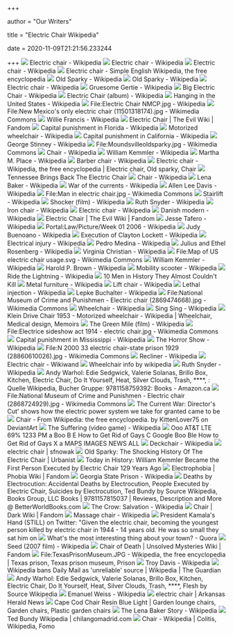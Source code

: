 +++
        
author = "Our Writers"
        
title = "Electric Chair Wikipedia"
        
date = 2020-11-09T21:21:56.233244
        
+++
[ ![](https://upload.wikimedia.org/wikipedia/commons/7/75/Florida_electric-chair.jpg)](https://upload.wikimedia.org/wikipedia/commons/7/75/Florida_electric-chair.jpg) Electric chair - Wikipedia
[ ![](https://upload.wikimedia.org/wikipedia/commons/thumb/e/e4/EXECUTION_BY_ELECTRICITY_electric_chair_illustration_Scientific_American_Volumes_58-59_June_30_1888.png/220px-EXECUTION_BY_ELECTRICITY_electric_chair_illustration_Scientific_American_Volumes_58-59_June_30_1888.png)](https://upload.wikimedia.org/wikipedia/commons/thumb/e/e4/EXECUTION_BY_ELECTRICITY_electric_chair_illustration_Scientific_American_Volumes_58-59_June_30_1888.png/220px-EXECUTION_BY_ELECTRICITY_electric_chair_illustration_Scientific_American_Volumes_58-59_June_30_1888.png) Electric chair - Wikipedia
[ ![](https://upload.wikimedia.org/wikipedia/commons/thumb/9/92/RedHatsExecutionChamber.jpg/220px-RedHatsExecutionChamber.jpg)](https://upload.wikimedia.org/wikipedia/commons/thumb/9/92/RedHatsExecutionChamber.jpg/220px-RedHatsExecutionChamber.jpg) Electric chair - Wikipedia
[ ![](https://upload.wikimedia.org/wikipedia/commons/e/ef/Electric_Chair_at_Sing_Sing-noborder.jpg)](https://upload.wikimedia.org/wikipedia/commons/e/ef/Electric_Chair_at_Sing_Sing-noborder.jpg) Electric chair - Simple English Wikipedia, the free encyclopedia
[ ![](https://upload.wikimedia.org/wikipedia/commons/thumb/2/27/Texas_sparky.jpg/170px-Texas_sparky.jpg)](https://upload.wikimedia.org/wikipedia/commons/thumb/2/27/Texas_sparky.jpg/170px-Texas_sparky.jpg) Old Sparky - Wikipedia
[ ![](https://upload.wikimedia.org/wikipedia/commons/6/68/Old_Sparky.jpg)](https://upload.wikimedia.org/wikipedia/commons/6/68/Old_Sparky.jpg) Old Sparky - Wikipedia
[ ![](https://upload.wikimedia.org/wikipedia/commons/thumb/1/16/Kemmler_ex%C3%A9cut%C3%A9_par_l%27%C3%A9lectricit%C3%A9.jpg/220px-Kemmler_ex%C3%A9cut%C3%A9_par_l%27%C3%A9lectricit%C3%A9.jpg)](https://upload.wikimedia.org/wikipedia/commons/thumb/1/16/Kemmler_ex%C3%A9cut%C3%A9_par_l%27%C3%A9lectricit%C3%A9.jpg/220px-Kemmler_ex%C3%A9cut%C3%A9_par_l%27%C3%A9lectricit%C3%A9.jpg) Electric chair - Wikipedia
[ ![](https://upload.wikimedia.org/wikipedia/commons/thumb/8/85/Louisiana_chair.jpg/220px-Louisiana_chair.jpg)](https://upload.wikimedia.org/wikipedia/commons/thumb/8/85/Louisiana_chair.jpg/220px-Louisiana_chair.jpg) Gruesome Gertie - Wikipedia
[ ![](https://upload.wikimedia.org/wikipedia/en/4/4b/Bigelectricchair.jpg)](https://upload.wikimedia.org/wikipedia/en/4/4b/Bigelectricchair.jpg) Big Electric Chair - Wikipedia
[ ![](https://upload.wikimedia.org/wikipedia/en/7/76/Electric_chair_HG.jpg)](https://upload.wikimedia.org/wikipedia/en/7/76/Electric_chair_HG.jpg) Electric Chair (album) - Wikipedia
[ ![](https://upload.wikimedia.org/wikipedia/commons/thumb/8/8d/Singchair.jpg/220px-Singchair.jpg)](https://upload.wikimedia.org/wikipedia/commons/thumb/8/8d/Singchair.jpg/220px-Singchair.jpg) Hanging in the United States - Wikipedia
[ ![](https://upload.wikimedia.org/wikipedia/en/thumb/6/68/Electric_Chair_NMCP.jpg/510px-Electric_Chair_NMCP.jpg)](https://upload.wikimedia.org/wikipedia/en/thumb/6/68/Electric_Chair_NMCP.jpg/510px-Electric_Chair_NMCP.jpg) File:Electric Chair NMCP.jpg - Wikipedia
[ ![](https://upload.wikimedia.org/wikipedia/commons/7/73/New_Mexico%27s_only_electric_chair_%2811501318174%29.jpg)](https://upload.wikimedia.org/wikipedia/commons/7/73/New_Mexico%27s_only_electric_chair_%2811501318174%29.jpg) File:New Mexico's only electric chair (11501318174).jpg - Wikimedia Commons
[ ![](https://upload.wikimedia.org/wikipedia/en/7/78/Willie_Francis_%281929-1947%29.jpg)](https://upload.wikimedia.org/wikipedia/en/7/78/Willie_Francis_%281929-1947%29.jpg) Willie Francis - Wikipedia
[ ![](https://static.wikia.nocookie.net/evil/images/2/24/The_Electric_Chair.jpg/revision/latest/smart/width/200/height/200?cb=20160427003621)](https://static.wikia.nocookie.net/evil/images/2/24/The_Electric_Chair.jpg/revision/latest/smart/width/200/height/200?cb=20160427003621) Electric Chair | The Evil Wiki | Fandom
[ ![](https://upload.wikimedia.org/wikipedia/commons/thumb/e/e9/Execution_chamber%2C_Florida.jpg/1200px-Execution_chamber%2C_Florida.jpg)](https://upload.wikimedia.org/wikipedia/commons/thumb/e/e9/Execution_chamber%2C_Florida.jpg/1200px-Execution_chamber%2C_Florida.jpg) Capital punishment in Florida - Wikipedia
[ ![](https://upload.wikimedia.org/wikipedia/commons/c/cf/Pride_Jazzy_Select_power_chair_001.JPG)](https://upload.wikimedia.org/wikipedia/commons/c/cf/Pride_Jazzy_Select_power_chair_001.JPG) Motorized wheelchair - Wikipedia
[ ![](https://upload.wikimedia.org/wikipedia/commons/2/2f/SQ_Lethal_Injection_Room.jpg)](https://upload.wikimedia.org/wikipedia/commons/2/2f/SQ_Lethal_Injection_Room.jpg) Capital punishment in California - Wikipedia
[ ![](https://upload.wikimedia.org/wikipedia/commons/thumb/8/83/George_Stinney_mugshot.jpg/1200px-George_Stinney_mugshot.jpg)](https://upload.wikimedia.org/wikipedia/commons/thumb/8/83/George_Stinney_mugshot.jpg/1200px-George_Stinney_mugshot.jpg) George Stinney - Wikipedia
[ ![](https://upload.wikimedia.org/wikipedia/commons/a/ae/Moundsvilleoldsparky.jpg)](https://upload.wikimedia.org/wikipedia/commons/a/ae/Moundsvilleoldsparky.jpg) File:Moundsvilleoldsparky.jpg - Wikimedia Commons
[ ![](https://upload.wikimedia.org/wikipedia/commons/thumb/c/c6/Set_of_fourteen_side_chairs_MET_DP110780.jpg/1200px-Set_of_fourteen_side_chairs_MET_DP110780.jpg)](https://upload.wikimedia.org/wikipedia/commons/thumb/c/c6/Set_of_fourteen_side_chairs_MET_DP110780.jpg/1200px-Set_of_fourteen_side_chairs_MET_DP110780.jpg) Chair - Wikipedia
[ ![](https://upload.wikimedia.org/wikipedia/commons/b/bc/William_Kemmler.jpg)](https://upload.wikimedia.org/wikipedia/commons/b/bc/William_Kemmler.jpg) William Kemmler - Wikipedia
[ ![](https://upload.wikimedia.org/wikipedia/commons/7/73/Martha_Place_%28cropped%29.jpg)](https://upload.wikimedia.org/wikipedia/commons/7/73/Martha_Place_%28cropped%29.jpg) Martha M. Place - Wikipedia
[ ![](https://upload.wikimedia.org/wikipedia/commons/thumb/e/e2/MOHAI_-_J._N._Hooper%27s_Barber_Shop_-_A.jpg/1200px-MOHAI_-_J._N._Hooper%27s_Barber_Shop_-_A.jpg)](https://upload.wikimedia.org/wikipedia/commons/thumb/e/e2/MOHAI_-_J._N._Hooper%27s_Barber_Shop_-_A.jpg/1200px-MOHAI_-_J._N._Hooper%27s_Barber_Shop_-_A.jpg) Barber chair - Wikipedia
[ ![](https://i.pinimg.com/originals/07/5c/67/075c671a7213f95d21348d307d8c4242.jpg)](https://i.pinimg.com/originals/07/5c/67/075c671a7213f95d21348d307d8c4242.jpg) Electric chair - Wikipedia, the free encyclopedia | Electric chair, Old  sparky, Chair
[ ![](https://townsquare.media/site/36/files/2011/11/Electric-Chair-wikipedia.org_.jpg?w=980&q=75)](https://townsquare.media/site/36/files/2011/11/Electric-Chair-wikipedia.org_.jpg?w=980&q=75) Tennessee Brings Back The Electric Chair
[ ![](https://upload.wikimedia.org/wikipedia/commons/thumb/6/62/Chair_leg.jpg/220px-Chair_leg.jpg)](https://upload.wikimedia.org/wikipedia/commons/thumb/6/62/Chair_leg.jpg/220px-Chair_leg.jpg) Chair - Wikipedia
[ ![](https://upload.wikimedia.org/wikipedia/en/3/35/Lena_Baker.jpg)](https://upload.wikimedia.org/wikipedia/en/3/35/Lena_Baker.jpg) Lena Baker - Wikipedia
[ ![](https://upload.wikimedia.org/wikipedia/commons/5/54/Thomas_Edison_c1882.jpg)](https://upload.wikimedia.org/wikipedia/commons/5/54/Thomas_Edison_c1882.jpg) War of the currents - Wikipedia
[ ![](https://upload.wikimedia.org/wikipedia/commons/thumb/2/2f/Allen_Lee_Davis.jpg/220px-Allen_Lee_Davis.jpg)](https://upload.wikimedia.org/wikipedia/commons/thumb/2/2f/Allen_Lee_Davis.jpg/220px-Allen_Lee_Davis.jpg) Allen Lee Davis - Wikipedia
[ ![](https://upload.wikimedia.org/wikipedia/commons/3/32/Man_in_electric_chair.jpg)](https://upload.wikimedia.org/wikipedia/commons/3/32/Man_in_electric_chair.jpg) File:Man in electric chair.jpg - Wikimedia Commons
[ ![](https://upload.wikimedia.org/wikipedia/commons/9/9a/Centerspan_Medical_Stairlift.jpg)](https://upload.wikimedia.org/wikipedia/commons/9/9a/Centerspan_Medical_Stairlift.jpg) Stairlift - Wikipedia
[ ![](https://upload.wikimedia.org/wikipedia/en/thumb/8/85/Shockerposter.jpg/220px-Shockerposter.jpg)](https://upload.wikimedia.org/wikipedia/en/thumb/8/85/Shockerposter.jpg/220px-Shockerposter.jpg) Shocker (film) - Wikipedia
[ ![](https://upload.wikimedia.org/wikipedia/en/thumb/a/a3/Ruth_Brown_Snyder_mugshot.jpg/220px-Ruth_Brown_Snyder_mugshot.jpg)](https://upload.wikimedia.org/wikipedia/en/thumb/a/a3/Ruth_Brown_Snyder_mugshot.jpg/220px-Ruth_Brown_Snyder_mugshot.jpg) Ruth Snyder - Wikipedia
[ ![](https://upload.wikimedia.org/wikipedia/commons/thumb/1/10/TM-Torture_chair.jpg/220px-TM-Torture_chair.jpg)](https://upload.wikimedia.org/wikipedia/commons/thumb/1/10/TM-Torture_chair.jpg/220px-TM-Torture_chair.jpg) Iron chair - Wikipedia
[ ![](https://upload.wikimedia.org/wikipedia/commons/thumb/a/a8/Harold_Pitney_Brown_edison_electrocute_horse_1888_New_York_Medico-Legal_Journal_vol_6_issue_4.png/220px-Harold_Pitney_Brown_edison_electrocute_horse_1888_New_York_Medico-Legal_Journal_vol_6_issue_4.png)](https://upload.wikimedia.org/wikipedia/commons/thumb/a/a8/Harold_Pitney_Brown_edison_electrocute_horse_1888_New_York_Medico-Legal_Journal_vol_6_issue_4.png/220px-Harold_Pitney_Brown_edison_electrocute_horse_1888_New_York_Medico-Legal_Journal_vol_6_issue_4.png) Electric chair - Wikipedia
[ ![](https://upload.wikimedia.org/wikipedia/commons/e/e5/Design_Museum_Copenhagen_2011_Danish_modern_chairs.jpg)](https://upload.wikimedia.org/wikipedia/commons/e/e5/Design_Museum_Copenhagen_2011_Danish_modern_chairs.jpg) Danish modern - Wikipedia
[ ![](https://static.wikia.nocookie.net/evil/images/2/24/The_Electric_Chair.jpg/revision/latest?cb=20160427003621)](https://static.wikia.nocookie.net/evil/images/2/24/The_Electric_Chair.jpg/revision/latest?cb=20160427003621) Electric Chair | The Evil Wiki | Fandom
[ ![](https://upload.wikimedia.org/wikipedia/commons/thumb/9/9b/Jesse_Tafero.jpg/200px-Jesse_Tafero.jpg)](https://upload.wikimedia.org/wikipedia/commons/thumb/9/9b/Jesse_Tafero.jpg/200px-Jesse_Tafero.jpg) Jesse Tafero - Wikipedia
[ ![](https://upload.wikimedia.org/wikipedia/commons/thumb/0/0e/Electric_chair.jpg/300px-Electric_chair.jpg)](https://upload.wikimedia.org/wikipedia/commons/thumb/0/0e/Electric_chair.jpg/300px-Electric_chair.jpg) Portal:Law/Picture/Week 01 2006 - Wikipedia
[ ![](https://upload.wikimedia.org/wikipedia/commons/thumb/e/e1/Judy_Buenoano.jpg/220px-Judy_Buenoano.jpg)](https://upload.wikimedia.org/wikipedia/commons/thumb/e/e1/Judy_Buenoano.jpg/220px-Judy_Buenoano.jpg) Judy Buenoano - Wikipedia
[ ![](https://upload.wikimedia.org/wikipedia/en/thumb/d/db/Clayton_Lockett.jpg/220px-Clayton_Lockett.jpg)](https://upload.wikimedia.org/wikipedia/en/thumb/d/db/Clayton_Lockett.jpg/220px-Clayton_Lockett.jpg) Execution of Clayton Lockett - Wikipedia
[ ![](https://upload.wikimedia.org/wikipedia/commons/b/b1/Lightning_injury.jpg)](https://upload.wikimedia.org/wikipedia/commons/b/b1/Lightning_injury.jpg) Electrical injury - Wikipedia
[ ![](https://upload.wikimedia.org/wikipedia/commons/thumb/8/84/Pedro_Medina.jpg/200px-Pedro_Medina.jpg)](https://upload.wikimedia.org/wikipedia/commons/thumb/8/84/Pedro_Medina.jpg/200px-Pedro_Medina.jpg) Pedro Medina - Wikipedia
[ ![](https://upload.wikimedia.org/wikipedia/commons/6/68/Julius_and_Ethel_Rosenberg_NYWTS.jpg)](https://upload.wikimedia.org/wikipedia/commons/6/68/Julius_and_Ethel_Rosenberg_NYWTS.jpg) Julius and Ethel Rosenberg - Wikipedia
[ ![](https://upload.wikimedia.org/wikipedia/commons/thumb/2/27/VirginiaChristian.JPG/200px-VirginiaChristian.JPG)](https://upload.wikimedia.org/wikipedia/commons/thumb/2/27/VirginiaChristian.JPG/200px-VirginiaChristian.JPG) Virginia Christian - Wikipedia
[ ![](https://upload.wikimedia.org/wikipedia/commons/a/aa/Map_of_US_electric_chair_usage.svg)](https://upload.wikimedia.org/wikipedia/commons/a/aa/Map_of_US_electric_chair_usage.svg) File:Map of US electric chair usage.svg - Wikimedia Commons
[ ![](https://upload.wikimedia.org/wikipedia/commons/thumb/f/f7/WmKmlr-execution.gif/220px-WmKmlr-execution.gif)](https://upload.wikimedia.org/wikipedia/commons/thumb/f/f7/WmKmlr-execution.gif/220px-WmKmlr-execution.gif) William Kemmler - Wikipedia
[ ![](https://upload.wikimedia.org/wikipedia/commons/thumb/e/e2/Harold_Pitney_Brown_engineer_1857_1932.png/220px-Harold_Pitney_Brown_engineer_1857_1932.png)](https://upload.wikimedia.org/wikipedia/commons/thumb/e/e2/Harold_Pitney_Brown_engineer_1857_1932.png/220px-Harold_Pitney_Brown_engineer_1857_1932.png) Harold P. Brown - Wikipedia
[ ![](https://upload.wikimedia.org/wikipedia/commons/d/d5/Mobility_scooter_zoo.jpg)](https://upload.wikimedia.org/wikipedia/commons/d/d5/Mobility_scooter_zoo.jpg) Mobility scooter - Wikipedia
[ ![](https://upload.wikimedia.org/wikipedia/en/thumb/f/f4/Ridetl.png/220px-Ridetl.png)](https://upload.wikimedia.org/wikipedia/en/thumb/f/f4/Ridetl.png/220px-Ridetl.png) Ride the Lightning - Wikipedia
[ ![](https://cdn.historycollection.com/wp-content/uploads/2018/05/Kill-pic-3-Wikipedia.jpg)](https://cdn.historycollection.com/wp-content/uploads/2018/05/Kill-pic-3-Wikipedia.jpg) 10 Men in History They Almost Couldn't Kill
[ ![](https://upload.wikimedia.org/wikipedia/commons/thumb/1/1b/Palmetal_Chair_Table_Glass_Stailness_Steel.JPG/1200px-Palmetal_Chair_Table_Glass_Stailness_Steel.JPG)](https://upload.wikimedia.org/wikipedia/commons/thumb/1/1b/Palmetal_Chair_Table_Glass_Stailness_Steel.JPG/1200px-Palmetal_Chair_Table_Glass_Stailness_Steel.JPG) Metal furniture - Wikipedia
[ ![](https://upload.wikimedia.org/wikipedia/commons/9/98/Lift_Chairs.jpg)](https://upload.wikimedia.org/wikipedia/commons/9/98/Lift_Chairs.jpg) Lift chair - Wikipedia
[ ![](https://upload.wikimedia.org/wikipedia/commons/9/9d/Map_of_US_lethal_injection_usage.svg)](https://upload.wikimedia.org/wikipedia/commons/9/9d/Map_of_US_lethal_injection_usage.svg) Lethal injection - Wikipedia
[ ![](https://upload.wikimedia.org/wikipedia/commons/1/15/Louis_Buchalter.jpg)](https://upload.wikimedia.org/wikipedia/commons/1/15/Louis_Buchalter.jpg) Lepke Buchalter - Wikipedia
[ ![](https://upload.wikimedia.org/wikipedia/commons/thumb/0/0d/National_Museum_of_Crime_and_Punishmen_-_Electric_chair_%282869474668%29.jpg/1200px-National_Museum_of_Crime_and_Punishmen_-_Electric_chair_%282869474668%29.jpg)](https://upload.wikimedia.org/wikipedia/commons/thumb/0/0d/National_Museum_of_Crime_and_Punishmen_-_Electric_chair_%282869474668%29.jpg/1200px-National_Museum_of_Crime_and_Punishmen_-_Electric_chair_%282869474668%29.jpg) File:National Museum of Crime and Punishmen - Electric chair  (2869474668).jpg - Wikimedia Commons
[ ![](https://upload.wikimedia.org/wikipedia/commons/thumb/1/1c/Wheelchairs_for_visitors_at_the_entrance_-_N%C3%84L_hospital.jpg/220px-Wheelchairs_for_visitors_at_the_entrance_-_N%C3%84L_hospital.jpg)](https://upload.wikimedia.org/wikipedia/commons/thumb/1/1c/Wheelchairs_for_visitors_at_the_entrance_-_N%C3%84L_hospital.jpg/220px-Wheelchairs_for_visitors_at_the_entrance_-_N%C3%84L_hospital.jpg) Wheelchair - Wikipedia
[ ![](https://upload.wikimedia.org/wikipedia/commons/0/0c/Sing_Sing.jpg)](https://upload.wikimedia.org/wikipedia/commons/0/0c/Sing_Sing.jpg) Sing Sing - Wikipedia
[ ![](https://i.pinimg.com/originals/c5/5f/d4/c55fd467c1405bd2195b97c2ead740cb.jpg)](https://i.pinimg.com/originals/c5/5f/d4/c55fd467c1405bd2195b97c2ead740cb.jpg) Klein Drive Chair 1953 - Motorized wheelchair - Wikipedia | Wheelchair,  Medical design, Memoirs
[ ![](https://upload.wikimedia.org/wikipedia/en/thumb/e/e2/The_Green_Mile_%28movie_poster%29.jpg/220px-The_Green_Mile_%28movie_poster%29.jpg)](https://upload.wikimedia.org/wikipedia/en/thumb/e/e2/The_Green_Mile_%28movie_poster%29.jpg/220px-The_Green_Mile_%28movie_poster%29.jpg) The Green Mile (film) - Wikipedia
[ ![](https://upload.wikimedia.org/wikipedia/commons/f/f5/Electrice_sideshow_act_1914_-_electric_chair.jpg)](https://upload.wikimedia.org/wikipedia/commons/f/f5/Electrice_sideshow_act_1914_-_electric_chair.jpg) File:Electrice sideshow act 1914 - electric chair.jpg - Wikimedia Commons
[ ![](https://upload.wikimedia.org/wikipedia/commons/8/85/ParchmanGateNewPhoto.JPG)](https://upload.wikimedia.org/wikipedia/commons/8/85/ParchmanGateNewPhoto.JPG) Capital punishment in Mississippi - Wikipedia
[ ![](https://upload.wikimedia.org/wikipedia/en/7/79/The_Horror_Show_poster.jpg)](https://upload.wikimedia.org/wikipedia/en/7/79/The_Horror_Show_poster.jpg) The Horror Show - Wikipedia
[ ![](https://upload.wikimedia.org/wikipedia/commons/6/6f/N_2000_33_electric_chair-state_prison_1929_%2828860610026%29.jpg)](https://upload.wikimedia.org/wikipedia/commons/6/6f/N_2000_33_electric_chair-state_prison_1929_%2828860610026%29.jpg) File:N 2000 33 electric chair-state prison 1929 (28860610026).jpg -  Wikimedia Commons
[ ![](https://upload.wikimedia.org/wikipedia/commons/a/ad/Black_Recliner.jpg)](https://upload.wikimedia.org/wikipedia/commons/a/ad/Black_Recliner.jpg) Recliner - Wikipedia
[ ![](https://upload.wikimedia.org/wikipedia/commons/thumb/a/a8/Harold_Pitney_Brown_edison_electrocute_horse_1888_New_York_Medico-Legal_Journal_vol_6_issue_4.png/440px-Harold_Pitney_Brown_edison_electrocute_horse_1888_New_York_Medico-Legal_Journal_vol_6_issue_4.png)](https://upload.wikimedia.org/wikipedia/commons/thumb/a/a8/Harold_Pitney_Brown_edison_electrocute_horse_1888_New_York_Medico-Legal_Journal_vol_6_issue_4.png/440px-Harold_Pitney_Brown_edison_electrocute_horse_1888_New_York_Medico-Legal_Journal_vol_6_issue_4.png) Electric chair - Wikiwand
[ ![](https://cdn.slidesharecdn.com/ss_thumbnails/wheelchairinfobywikipedia-110912095012-phpapp01-thumbnail-4.jpg?cb=1315821106)](https://cdn.slidesharecdn.com/ss_thumbnails/wheelchairinfobywikipedia-110912095012-phpapp01-thumbnail-4.jpg?cb=1315821106) Wheelchair info by wikipedia
[ ![](https://upload.wikimedia.org/wikipedia/en/b/be/Ruth_Brown_Snyder.jpg)](https://upload.wikimedia.org/wikipedia/en/b/be/Ruth_Brown_Snyder.jpg) Ruth Snyder - Wikipedia
[ ![](https://images-na.ssl-images-amazon.com/images/I/51gQDus-y7L._AC_SY400_.jpg)](https://images-na.ssl-images-amazon.com/images/I/51gQDus-y7L._AC_SY400_.jpg) Andy Warhol: Edie Sedgwick, Valerie Solanas, Brillo Box, Kitchen, Electric  Chair, Do It Yourself, Heat, Silver Clouds, Trash, ****, : Quelle Wikipedia,  Bucher Gruppe: 9781158759392: Books - Amazon.ca
[ ![](https://upload.wikimedia.org/wikipedia/commons/thumb/c/c1/National_Museum_of_Crime_and_Punishmen_-_Electric_chair_%282868724929%29.jpg/1200px-National_Museum_of_Crime_and_Punishmen_-_Electric_chair_%282868724929%29.jpg)](https://upload.wikimedia.org/wikipedia/commons/thumb/c/c1/National_Museum_of_Crime_and_Punishmen_-_Electric_chair_%282868724929%29.jpg/1200px-National_Museum_of_Crime_and_Punishmen_-_Electric_chair_%282868724929%29.jpg) File:National Museum of Crime and Punishmen - Electric chair  (2868724929).jpg - Wikimedia Commons
[ ![](https://images.theconversation.com/files/299332/original/file-20191029-183103-xgu24x.jpg?ixlib=rb-1.1.0&q=45&auto=format&w=1200&h=1200.0&fit=crop)](https://images.theconversation.com/files/299332/original/file-20191029-183103-xgu24x.jpg?ixlib=rb-1.1.0&q=45&auto=format&w=1200&h=1200.0&fit=crop) The Current War: Director's Cut' shows how the electric power system we  take for granted came to be
[ ![](https://images-wixmp-ed30a86b8c4ca887773594c2.wixmp.com/f/1479c766-9d77-4569-ac18-3af253beaa68/de1ikt6-7ee7c690-6219-4f8b-bbc9-a1107be777e7.png?token=eyJ0eXAiOiJKV1QiLCJhbGciOiJIUzI1NiJ9.eyJzdWIiOiJ1cm46YXBwOiIsImlzcyI6InVybjphcHA6Iiwib2JqIjpbW3sicGF0aCI6IlwvZlwvMTQ3OWM3NjYtOWQ3Ny00NTY5LWFjMTgtM2FmMjUzYmVhYTY4XC9kZTFpa3Q2LTdlZTdjNjkwLTYyMTktNGY4Yi1iYmM5LWExMTA3YmU3NzdlNy5wbmcifV1dLCJhdWQiOlsidXJuOnNlcnZpY2U6ZmlsZS5kb3dubG9hZCJdfQ.Ykd8WqPEp8diwSR15AIzjuPcK12Mo3XSBAGj3wHqs-Y)](https://images-wixmp-ed30a86b8c4ca887773594c2.wixmp.com/f/1479c766-9d77-4569-ac18-3af253beaa68/de1ikt6-7ee7c690-6219-4f8b-bbc9-a1107be777e7.png?token=eyJ0eXAiOiJKV1QiLCJhbGciOiJIUzI1NiJ9.eyJzdWIiOiJ1cm46YXBwOiIsImlzcyI6InVybjphcHA6Iiwib2JqIjpbW3sicGF0aCI6IlwvZlwvMTQ3OWM3NjYtOWQ3Ny00NTY5LWFjMTgtM2FmMjUzYmVhYTY4XC9kZTFpa3Q2LTdlZTdjNjkwLTYyMTktNGY4Yi1iYmM5LWExMTA3YmU3NzdlNy5wbmcifV1dLCJhdWQiOlsidXJuOnNlcnZpY2U6ZmlsZS5kb3dubG9hZCJdfQ.Ykd8WqPEp8diwSR15AIzjuPcK12Mo3XSBAGj3wHqs-Y) Chair - From Wikipedia: the free encyclopedia. by KittenLover75 on  DeviantArt
[ ![](https://upload.wikimedia.org/wikipedia/en/c/c6/The_Suffering_coverart.jpg)](https://upload.wikimedia.org/wikipedia/en/c/c6/The_Suffering_coverart.jpg) The Suffering (video game) - Wikipedia
[ ![](https://pics.me.me/ooo-at-t-lte-69-12-33-pm-a-boo-b-e-18491082.png)](https://pics.me.me/ooo-at-t-lte-69-12-33-pm-a-boo-b-e-18491082.png) Ooo AT&T LTE 69% 1233 PM a Boo B E How to Get Rid of Gays C Google Boo Ble  How to Get Rid of Gays X a MAPS IMAGES NEWS ALL
[ ![](https://upload.wikimedia.org/wikipedia/commons/1/11/Deckchair_600.jpg)](https://upload.wikimedia.org/wikipedia/commons/1/11/Deckchair_600.jpg) Deckchair - Wikipedia
[ ![](https://sfnowak.files.wordpress.com/2014/01/horse_thief_hanging.png)](https://sfnowak.files.wordpress.com/2014/01/horse_thief_hanging.png) electric chair | sfnowak
[ ![](https://weburbanist.com/wp-content/uploads/2011/03/electric_chair_1b.jpg)](https://weburbanist.com/wp-content/uploads/2011/03/electric_chair_1b.jpg) Old Sparky: The Shocking History Of The Electric Chair | Urbanist
[ ![](https://d.newsweek.com/en/full/1517653/old-sparky.jpg)](https://d.newsweek.com/en/full/1517653/old-sparky.jpg) Today in History: William Kemmler Became the First Person Executed by Electric  Chair 129 Years Ago
[ ![](https://static.wikia.nocookie.net/phobia/images/1/17/Electricity.jpg/revision/latest/scale-to-width-down/340?cb=20161221190128)](https://static.wikia.nocookie.net/phobia/images/1/17/Electricity.jpg/revision/latest/scale-to-width-down/340?cb=20161221190128) Electrophobia | Phobia Wiki | Fandom
[ ![](https://upload.wikimedia.org/wikipedia/commons/3/3b/Georgia_State_Prison%2C_Reidsville%2C_GA%2C_US_%2807%29.jpg)](https://upload.wikimedia.org/wikipedia/commons/3/3b/Georgia_State_Prison%2C_Reidsville%2C_GA%2C_US_%2807%29.jpg) Georgia State Prison - Wikipedia
[ ![](https://images.bwbcovers.com/115/9781157815037.jpg)](https://images.bwbcovers.com/115/9781157815037.jpg) Deaths by Electrocution: Accidental Deaths by Electrocution, People  Executed by Electric Chair, Suicides by Electrocution, Ted Bundy by Source  Wikipedia, Books Group, LLC Books | 9781157815037 | Reviews, Description  and More @ BetterWorldBooks.com
[ ![](https://upload.wikimedia.org/wikipedia/en/f/f4/Salvation_Poster.JPG)](https://upload.wikimedia.org/wikipedia/en/f/f4/Salvation_Poster.JPG) The Crow: Salvation - Wikipedia
[ ![](https://static.wikia.nocookie.net/dark-netflix/images/c/c2/1x01Bunker1986.jpg/revision/latest?cb=20190801220704)](https://static.wikia.nocookie.net/dark-netflix/images/c/c2/1x01Bunker1986.jpg/revision/latest?cb=20190801220704) Chair | Dark Wiki | Fandom
[ ![](https://upload.wikimedia.org/wikipedia/commons/d/d7/Chairs_vortex_mc.jpg)](https://upload.wikimedia.org/wikipedia/commons/d/d7/Chairs_vortex_mc.jpg) Massage chair - Wikipedia
[ ![](https://pbs.twimg.com/media/EY65dOjVAAE4jIg.png)](https://pbs.twimg.com/media/EY65dOjVAAE4jIg.png) President Kamala's Hand (STILL) on Twitter: "Given the electric chair,  becoming the youngest person killed by electric chair in 1944 - 14 years  old. He was so small they sat him on
[ ![](https://qph.fs.quoracdn.net/main-qimg-86fd5ec760a81eaca8b858d47638a8ed)](https://qph.fs.quoracdn.net/main-qimg-86fd5ec760a81eaca8b858d47638a8ed) What's the most interesting thing about your town? - Quora
[ ![](https://upload.wikimedia.org/wikipedia/en/a/af/Seedposter.jpg)](https://upload.wikimedia.org/wikipedia/en/a/af/Seedposter.jpg) Seed (2007 film) - Wikipedia
[ ![](https://static.wikia.nocookie.net/unsolvedmysteries/images/f/f9/Chair_of_death.jpg/revision/latest?cb=20171127024056)](https://static.wikia.nocookie.net/unsolvedmysteries/images/f/f9/Chair_of_death.jpg/revision/latest?cb=20171127024056) Chair of Death | Unsolved Mysteries Wiki | Fandom
[ ![](https://i.pinimg.com/originals/31/24/13/312413e2abb05541072eea475d53ef6b.jpg)](https://i.pinimg.com/originals/31/24/13/312413e2abb05541072eea475d53ef6b.jpg) File:TexasPrisonMuseum.JPG - Wikipedia, the free encyclopedia | Texas  prison, Texas prison museum, Prison
[ ![](https://upload.wikimedia.org/wikipedia/en/thumb/b/be/Troy_davis.jpg/220px-Troy_davis.jpg)](https://upload.wikimedia.org/wikipedia/en/thumb/b/be/Troy_davis.jpg/220px-Troy_davis.jpg) Troy Davis - Wikipedia
[ ![](https://i.guim.co.uk/img/media/40ad30c5599ec9624724f235334e490c174afcf8/0_148_5412_3248/master/5412.jpg?width=700&quality=85&auto=format&fit=max&s=1f512f7d677408cc83d2237c6ed04b5c)](https://i.guim.co.uk/img/media/40ad30c5599ec9624724f235334e490c174afcf8/0_148_5412_3248/master/5412.jpg?width=700&quality=85&auto=format&fit=max&s=1f512f7d677408cc83d2237c6ed04b5c) Wikipedia bans Daily Mail as 'unreliable' source | Wikipedia | The Guardian
[ ![](https://i.gr-assets.com/images/S/compressed.photo.goodreads.com/books/1349013869l/9559124.jpg)](https://i.gr-assets.com/images/S/compressed.photo.goodreads.com/books/1349013869l/9559124.jpg) Andy Warhol: Edie Sedgwick, Valerie Solanas, Brillo Box, Kitchen, Electric  Chair, Do It Yourself, Heat, Silver Clouds, Trash, ****, Flesh by Source  Wikipedia
[ ![](https://upload.wikimedia.org/wikipedia/commons/1/12/Louis_Capone_and_Emanuel_Weiss.jpg)](https://upload.wikimedia.org/wikipedia/commons/1/12/Louis_Capone_and_Emanuel_Weiss.jpg) Emanuel Weiss - Wikipedia
[ ![](https://i2.wp.com/www.arkansasherald.com/wp-content/uploads/2016/02/Terry-Thomas_and_Red_Skelton_1967.jpg?resize=300%2C230)](https://i2.wp.com/www.arkansasherald.com/wp-content/uploads/2016/02/Terry-Thomas_and_Red_Skelton_1967.jpg?resize=300%2C230) electric chair | Arkansas Herald News
[ ![](https://i.pinimg.com/originals/75/a3/44/75a34444fad34d4e9e5847c6bd701ade.jpg)](https://i.pinimg.com/originals/75/a3/44/75a34444fad34d4e9e5847c6bd701ade.jpg) Cape Cod Chair Resin Blue Light | Garden lounge chairs, Garden chairs,  Plastic garden chairs
[ ![](https://upload.wikimedia.org/wikipedia/en/2/27/Lena_Baker_Poster.png)](https://upload.wikimedia.org/wikipedia/en/2/27/Lena_Baker_Poster.png) The Lena Baker Story - Wikipedia
[ ![](http://tse4.mm.bing.net/th?id=OIP._4h3bewCz_gEhP9jPtR4jAHaEV&pid=15.1)](http://tse4.mm.bing.net/th?id=OIP._4h3bewCz_gEhP9jPtR4jAHaEV&pid=15.1) Ted Bundy Wikipedia | chilangomadrid.com
[ ![](https://i.pinimg.com/originals/d9/3d/a9/d93da93f870d61e92f634059cb3fa5d7.png)](https://i.pinimg.com/originals/d9/3d/a9/d93da93f870d61e92f634059cb3fa5d7.png) Chair - Wikipedia | Colitis, Wikipedia, Fomo
